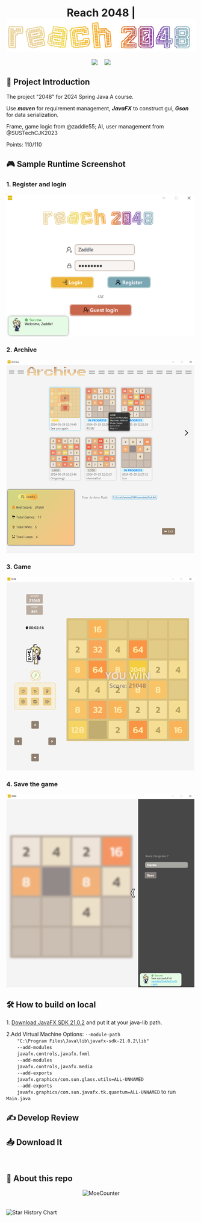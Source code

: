 <!-------------------This is beginning.------------------->

<!--
    -----------------Put logo here----------------------
-->

<div align="center">
    <h1>
    Reach 2048 |
    <img src="src/main/resources/assets/logo.png" alt="Reach 2048" width="520" align="center">
    </h1>
</div> 

<!-------------------Put tag here------------------->
<div align="center">
    <p>
    <img src="https://img.shields.io/badge/JavaFX-21.0.2-orange?style=flat&link=https%3A%2F%2Fopenjfx.io%2F" />&emsp;
    <img src="https://img.shields.io/badge/Maven-3.8.5-blue?style=flat&logo=apache%20maven&color=%23C71A36&link=https%3A%2F%2Fmaven.apache.org%2F"/>
    </p>
</div>

<!-------------------Put introduction here------------------->
<div>
    <h2>📕 Project Introduction</h2>
    <p>The project "2048" for 2024 Spring Java A course.</p>
    <p>Use <b><i>maven</i></b> for requirement management, <b><i>JavaFX</i></b> to construct gui, <b><i>Gson</i></b> for data serialization.</p>
    <p>Frame, game logic from @zaddle55; AI, user management from @SUSTechCJK2023</p>
    <p>Points: 110/110</p>
</div>

<!-------------------Put running demo here------------------->
<div>
    <h2>🎮 Sample Runtime Screenshot</h2>
    <!-------------------Several images here...------------------->
    <h3>1. Register and login</h3>
    <img src="./assets/Register.png" alt="Register and login" width="500px"/>
    <h3>2. Archive</h3>
    <img src="./assets/Archive.png" alt="Archive" width="500px"/>
    <h3>3. Game</h3>
    <img src="./assets/Game.png" alt="Game" width="500px"/>
    <h3>4. Save the game</h3>
    <img src="./assets/Save.png" alt="Save" width="500px"/>
</div>

<!-------------------Put how to run on local here------------------->
<div>
    <h2>🛠️ How to build on local</h2>
    <p>
    1. <a href="https://download2.gluonhq.com/openjfx/21.0.2/openjfx-21.0.2_windows-x64_bin-sdk.zip">Download JavaFX SDK 21.0.2</a> and put it at your java-lib path.
    </p>
    <p>
    2.Add Virtual Machine Options: <code>--module-path
    "C:\Program Files\Java\lib\javafx-sdk-21.0.2\lib"
    --add-modules
    javafx.controls,javafx.fxml
    --add-modules
    javafx.controls,javafx.media
    --add-exports
    javafx.graphics/com.sun.glass.utils=ALL-UNNAMED
    --add-exports
    javafx.graphics/com.sun.javafx.tk.quantum=ALL-UNNAMED</code> to run <code>Main.java</code>
    </p>
</div>

<!-------------------Put develop notes here------------------->
<div>
    <h2>✍ Develop Review</h2>
    <!-------------------Several urls here...------------------->
</div>

<!-------------------Put Release here------------------->
<div>
    <h2>📥 Download It</h2>
</div>

<br/>

<div>
  <h2>🌟 About this repo</h2>
</div>

<!--
    -----------------Put MoeCounter here-----------------
-->
<div align="center">
  <img src="https://count.himiku.com/get/@misuzu&theme=rule34" alt="MoeCounter" />
</div>
<br></br>
<!--
    -----------------Put star graph here-----------------
-->
<picture>
  <source
    media="(prefers-color-scheme: dark)"
    srcset="
      https://api.star-history.com/svg?repos=zaddle55/Gaming2048&type=Date&theme=dark
    "
  />
  <source
    media="(prefers-color-scheme: light)"
    srcset="
      https://api.star-history.com/svg?repos=zaddle55/Gaming2048&type=Date&theme=light
    "
  />
  <img
    alt="Star History Chart"
    src="https://api.star-history.com/svg?repos=zaddle55/Gaming2048&type=Date"
  />
</picture>
